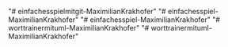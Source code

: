 "# einfachesspielmitgit-MaximilianKrakhofer" 
"# einfachesspiel-MaximilianKrakhofer" 
"# einfachesspiel-MaximilianKrakhofer" 
"# worttrainermituml-MaximilianKrakhofer" 
"# worttrainermituml-MaximilianKrakhofer" 
